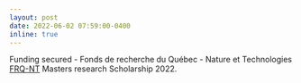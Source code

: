 ```yaml
---
layout: post
date: 2022-06-02 07:59:00-0400
inline: true
---
```


Funding secured - Fonds de recherche du Québec - Nature et Technologies <a href="https://frq.gouv.qc.ca/en/">FRQ-NT</a> Masters research Scholarship 2022.